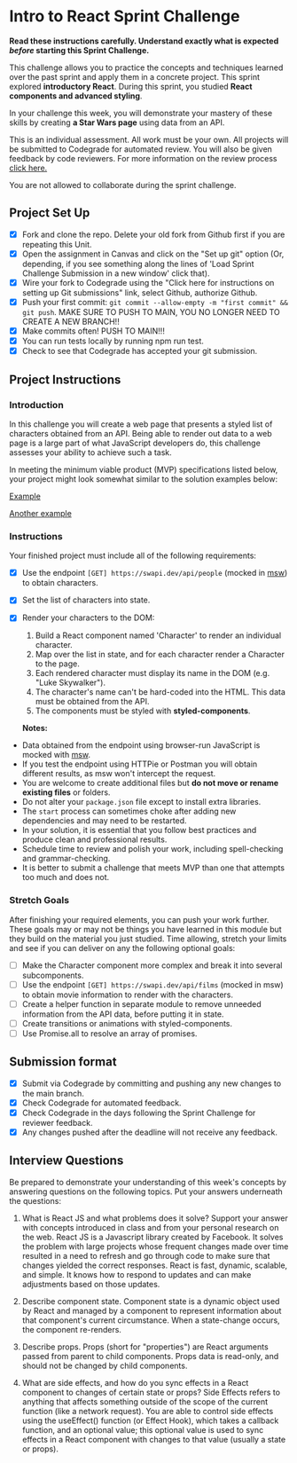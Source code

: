 # Intro to React Sprint Challenge

**Read these instructions carefully. Understand exactly what is expected _before_ starting this Sprint Challenge.**

This challenge allows you to practice the concepts and techniques learned over the past sprint and apply them in a concrete project. This sprint explored **introductory React**. During this sprint, you studied **React components and advanced styling**.

In your challenge this week, you will demonstrate your mastery of these skills by creating **a Star Wars page** using data from an API.

This is an individual assessment. All work must be your own. All projects will be submitted to Codegrade for automated review. You will also be given feedback by code reviewers. For more information on the review process [click here.](https://www.notion.so/lambdaschool/How-to-View-Feedback-in-CodeGrade-c5147cee220c4044a25de28bcb6bb54a)

You are not allowed to collaborate during the sprint challenge.

## Project Set Up

- [X] Fork and clone the repo. Delete your old fork from Github first if you are repeating this Unit.
- [X] Open the assignment in Canvas and click on the "Set up git" option (Or, depending, if you see something along the lines of 'Load Sprint Challenge Submission in a new window' click that).
- [X] Wire your fork to Codegrade using the "Click here for instructions on setting up Git submissions" link, select Github, authorize Github.
- [X] Push your first commit: `git commit --allow-empty -m "first commit" && git push`. MAKE SURE TO PUSH TO MAIN, YOU NO LONGER NEED TO CREATE A NEW BRANCH!!
- [X] Make commits often! PUSH TO MAIN!!!
- [X] You can run tests locally by running npm run test.
- [X] Check to see that Codegrade has accepted your git submission.

## Project Instructions

### Introduction

In this challenge you will create a web page that presents a styled list of characters obtained from an API. Being able to render out data to a web page is a large part of what JavaScript developers do, this challenge assesses your ability to achieve such a task.

In meeting the minimum viable product (MVP) specifications listed below, your project might look somewhat similar to the solution examples below:

[Example](https://tk-assets.lambdaschool.com/b011a132-0916-4ed2-8955-14192de03a75_sample-screenshot.png)

[Another example](https://tk-assets.lambdaschool.com/3b82c793-2352-4d4d-a81d-e55bf350f7bd_sample-screenshot2.png)

### Instructions

Your finished project must include all of the following requirements:

- [X] Use the endpoint `[GET] https://swapi.dev/api/people` (mocked in [msw](https://github.com/mswjs/msw)) to obtain characters.
- [X] Set the list of characters into state.
- [X] Render your characters to the DOM:

  1. Build a React component named 'Character' to render an individual character.
  2. Map over the list in state, and for each character render a Character to the page.
  3. Each rendered character must display its name in the DOM (e.g. "Luke Skywalker").
  4. The character's name can't be hard-coded into the HTML. This data must be obtained from the API.
  5. The components must be styled with **styled-components**.

  **Notes:**

- Data obtained from the endpoint using browser-run JavaScript is mocked with [msw](https://github.com/mswjs/msw).
- If you test the endpoint using HTTPie or Postman you will obtain different results, as msw won't intercept the request.
- You are welcome to create additional files but **do not move or rename existing files** or folders.
- Do not alter your `package.json` file except to install extra libraries.
- The `start` process can sometimes choke after adding new dependencies and may need to be restarted.
- In your solution, it is essential that you follow best practices and produce clean and professional results.
- Schedule time to review and polish your work, including spell-checking and grammar-checking.
- It is better to submit a challenge that meets MVP than one that attempts too much and does not.

### Stretch Goals

After finishing your required elements, you can push your work further. These goals may or may not be things you have learned in this module but they build on the material you just studied. Time allowing, stretch your limits and see if you can deliver on any the following optional goals:

- [ ] Make the Character component more complex and break it into several subcomponents.
- [ ] Use the endpoint `[GET] https://swapi.dev/api/films` (mocked in msw) to obtain movie information to render with the characters.
- [ ] Create a helper function in separate module to remove unneeded information from the API data, before putting it in state.
- [ ] Create transitions or animations with styled-components.
- [ ] Use Promise.all to resolve an array of promises.

## Submission format

- [X] Submit via Codegrade by committing and pushing any new changes to the main branch.
- [X] Check Codegrade for automated feedback.
- [X] Check Codegrade in the days following the Sprint Challenge for reviewer feedback.
- [X] Any changes pushed after the deadline will not receive any feedback.

## Interview Questions

Be prepared to demonstrate your understanding of this week's concepts by answering questions on the following topics. Put your answers underneath the questions:

1. What is React JS and what problems does it solve? Support your answer with concepts introduced in class and from your personal research on the web.
  React JS is a Javascript library created by Facebook. It solves the problem with large projects whose frequent changes made over time resulted in a need to refresh and go through code to make sure that changes yielded the correct responses. React is fast, dynamic, scalable, and simple. It knows how to respond to updates and can make adjustments based on those updates.

2. Describe component state.
  Component state is a dynamic object used by React and managed by a component to represent information about that component's current circumstance. When a state-change occurs, the component re-renders.

3. Describe props.
  Props (short for "properties") are React arguments passed from parent to child components. Props data is read-only, and should not be changed by child components.

4. What are side effects, and how do you sync effects in a React component to changes of certain state or props?
  Side Effects refers to anything that affects something outside of the scope of the current function (like a network request). You are able to control side effects using the useEffect() function (or Effect Hook), which takes a callback function, and an optional value; this optional value is used to sync effects in a React component with changes to that value (usually a state or props).
